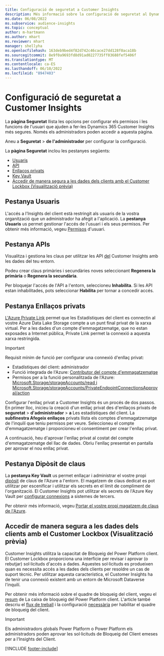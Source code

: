 ```yaml
---
title: Configuració de seguretat a Customer Insights
description: Més informació sobre la configuració de seguretat al Dynamics 365 Customer Insights.
ms.date: 06/08/2022
ms.subservice: audience-insights
ms.topic: conceptual
author: m-hartmann
ms.author: mhart
ms.reviewer: mhart
manager: shellyha
ms.openlocfilehash: 163deb9bed4f82d742c46cace27dd128f0aca18b
ms.sourcegitcommit: 8e9f0a9693fd8d91ad0227735ff03688fef5406f
ms.translationtype: MT
ms.contentlocale: ca-ES
ms.lasthandoff: 06/10/2022
ms.locfileid: "8947403"
---
```

# <a name="security-settings-in-customer-insights"></a>Configuració de seguretat a Customer Insights

La **pàgina Seguretat** llista les opcions per configurar els permisos i les funcions de l'usuari que ajuden a fer-les Dynamics 365 Customer Insights més segures. Només els administradors poden accedir a aquesta pàgina.

Aneu a **Seguretat** > **de l'administrador** per configurar la configuració.

La **pàgina Seguretat** inclou les pestanyes següents:

- [Usuaris](#users-tab)
- [API](#apis-tab)
- [Enllaços privats](#private-links-tab)
- [Key Vault](#key-vault-tab)
- [Accedir de manera segura a les dades dels clients amb el Customer Lockbox (Visualització prèvia)](#securely-access-customer-data-with-customer-lockbox-preview)

## <a name="users-tab"></a>Pestanya Usuaris

L'accés a l'Insights del client està restringit als usuaris de la vostra organització que un administrador ha afegit a l'aplicació. La **pestanya Usuaris** us permet gestionar l'accés de l'usuari i els seus permisos. Per obtenir més informació, vegeu [Permisos](permissions.md) d'usuari.

## <a name="apis-tab"></a>Pestanya APIs

Visualitza i gestiona les claus per utilitzar les API [del](apis.md) Customer Insights amb les dades del teu entorn.

Podeu crear claus primàries i secundàries noves seleccionant **Regenera la primària** o **Regenera la secundària**. 

Per bloquejar l'accés de l'API a l'entorn, seleccioneu **Inhabilita**. Si les API estan inhabilitades, pots seleccionar **Habilita** per tornar a concedir accés.

## <a name="private-links-tab"></a>Pestanya Enllaços privats

[L'Azure Private Link](/azure/private-link/private-link-overview) permet que les Estadístiques del client es connectin al vostre Azure Data Lake Storage compte a un punt final privat de la xarxa virtual. Per a les dades d'un compte d'emmagatzematge, que no estan exposades a Internet pública, Private Link permet la connexió a aquesta xarxa restringida.

> [!IMPORTANT]
> Requisit mínim de funció per configurar una connexió d'enllaç privat:
>
> - Estadístiques del client: administrador
> - Funció integrada de l'Azure: [Contributor del compte d'emmagatzematge](/azure/role-based-access-control/built-in-roles#storage-account-contributor)
> - Permisos per a la funció personalitzada de l'Azure: [Microsoft.Storage/storageAccounts/read i Microsoft.Storage/storageAccounts/PrivateEndpointConnectionsApproval/action](/azure/role-based-access-control/resource-provider-operations#microsoftstorage)
>

Configurar l'enllaç privat a Customer Insights és un procés de dos passos. En primer lloc, inicieu la creació d'un enllaç privat des d'enllaços privats de **seguretat** > **d'administrador** > **a** Les estadístiques del client. La **subfinestra Afegeix enllaços** privats llista els comptes d'emmagatzematge de l'inquilí que teniu permisos per veure. Seleccioneu el compte d'emmagatzematge i proporcioneu el consentiment per crear l'enllaç privat.

A continuació, heu d'aprovar l'enllaç privat al costat del compte d'emmagatzematge del llac de dades. Obriu l'enllaç presentat en pantalla per aprovar el nou enllaç privat.

## <a name="key-vault-tab"></a>Pestanya Dipòsit de claus

La **pestanya Key Vault** us permet enllaçar i administrar el vostre propi [dipòsit](/azure/key-vault/general/basic-concepts) de claus de l'Azure a l'entorn.
El magatzem de claus dedicat es pot utilitzar per escenificar i utilitzar els secrets en el límit de compliment de l'organització. El Customer Insights pot utilitzar els secrets de l'Azure Key Vault per [configurar connexions](connections.md) a sistemes de tercers.

Per obtenir més informació, vegeu [Portar el vostre propi magatzem de claus de l'Azure](use-azure-key-vault.md).

## <a name="securely-access-customer-data-with-customer-lockbox-preview"></a>Accedir de manera segura a les dades dels clients amb el Customer Lockbox (Visualització prèvia)

Customer Insights utilitza la capacitat de Bloqueig del Power Platform client. El Customer Lockbox proporciona una interfície per revisar i aprovar (o rebutjar) sol·licituds d'accés a dades. Aquestes sol·licituds es produeixen quan es necessita accés a les dades dels clients per resoldre un cas de suport tècnic. Per utilitzar aquesta característica, el Customer Insights ha de tenir una connexió existent amb un entorn de Microsoft Dataverse l'inquilí.

Per obtenir més informació sobre el quadre de bloqueig del client, vegeu el [resum](/power-platform/admin/about-lockbox#summary) de La caixa de bloqueig del Power Platform client. L'article també descriu el [flux de treball](/power-platform/admin/about-lockbox#workflow) i la configuració [necessària](/power-platform/admin/about-lockbox#enable-the-lockbox-policy) per habilitar el quadre de bloqueig del client.

> [!IMPORTANT]
> Els administradors globals Power Platform o Power Platform els administradors poden aprovar les sol·licituds de Bloqueig del Client emeses per a l'Insights del Client.

[!INCLUDE [footer-include](includes/footer-banner.md)]
